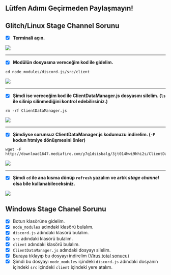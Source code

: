 ## Lütfen Adımı Geçirmeden Paylaşmayın!
## Glitch/Linux Stage Channel Sorunu
- [x] **Terminali açın.**

![](https://i.imgur.com/ArKO9Eq.png)
- - -
- [x] **Modülün dosyasına vereceğim kod ile gidelim.**
```console
cd node_modules/discord.js/src/client
```

![](https://i.imgur.com/x9KMhlg.png)
- - -
- [x] **Şimdi ise vereceğim kod ile ClientDataManager.js dosyasını silelim. (``ls`` ile silinip silinmediğini kontrol edebilirsiniz.)**
```console
rm -rf ClientDataManager.js
```

![](https://i.imgur.com/4bxhDIY.png)
- - -
- [x] **Şimdiyse sorunsuz ClientDataManager.js kodumuzu indirelim. (``-F`` kodun htmlye dönüşmesini önler)**
```console
wget -F http://download1647.mediafire.com/y7q1dsisbalg/3jt014hwi9hhi2s/ClientDataManager.js
```

![](https://i.imgur.com/53gFWdw.png)
- - -
- [x] **Şimdi ``cd`` ile ana kısma dönüp ``refresh`` yazalım ve artık *stage channel* olsa bile kullanabileceksiniz.**

![](https://i.imgur.com/7QcyQbR.png)

## Windows Stage Chanel Sorunu

- [x] Botun klasörüne gidelim.
- [x] ``node_modules`` adındaki klasörü bulalım.
- [x] ``discord.js`` adındaki klasörü bulalım.
- [x] ``src`` adındaki klasörü bulalım.
- [x]  ``client`` adındaki klasörü bulalım.
- [x]  ``ClientDataManager.js`` adındaki dosyayı silelim.
- [x]  [Buraya](http://download1647.mediafire.com/y7q1dsisbalg/3jt014hwi9hhi2s/ClientDataManager.js) tıklayıp bu dosyayı indirelim ([Virus total sonucu](https://www.virustotal.com/gui/file/88422763162b7f22958bfe2da1fdea78660f0da08479be06e8d335231395843d/detection))
- [x]  Şimdi bu dosyayı ``node_modules`` içindeki ``discord.js`` adındaki dosyanın içindeki ``src`` içindeki ``client`` içindeki yere atalım.
